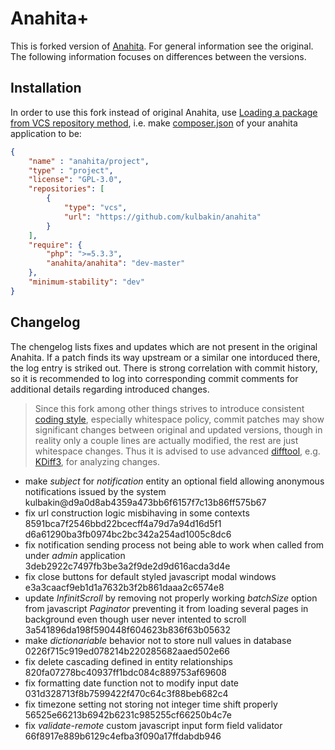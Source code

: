Anahita+
========

This is forked version of [Anahita](https://github.com/anahitasocial/anahita). For general information see the original.
The following information focuses on differences between the versions.

## Installation

In order to use this fork instead of original Anahita, use [Loading a package from VCS repository method](http://getcomposer.org/doc/05-repositories.md#vcs),
i.e. make [composer.json](https://github.com/anahitasocial/anahita-standard/blob/master/composer.json) of your anahita application to be:

```json
{
    "name" : "anahita/project",
    "type" : "project",
    "license": "GPL-3.0",
    "repositories": [
        {
            "type": "vcs",
            "url": "https://github.com/kulbakin/anahita"
        }
    ],
    "require": {
        "php": ">=5.3.3",
        "anahita/anahita": "dev-master"
    },
    "minimum-stability": "dev"
}
```

## Changelog

The chengelog lists fixes and updates which are not present in the original Anahita.
If a patch finds its way upstream or a similar one intorduced there, the log entry is
striked out. There is strong correlation with commit history, so it is recommended
to log into corresponding commit comments for additional details regarding introduced
changes.

> Since this fork among other things strives to introduce consistent
> [coding style](https://github.com/kulbakin/anahita/wiki/Coding-Standard),
> especially whitespace policy, commit patches may show significant changes between
> original and updated versions, though in reality only a couple lines are actually
> modified, the rest are just whitespace changes. Thus it is advised to use advanced
> [difftool](https://www.kernel.org/pub/software/scm/git/docs/git-difftool.html),
> e.g. [KDiff3](http://kdiff3.sourceforge.net/), for analyzing changes.

* make *subject* for *notification* entity an optional field allowing anonymous notifications
issued by the system kulbakin@d9a0d8ab4359a473bb6f6157f7c13b86ff575b67
* fix url construction logic misbihaving in some contexts
8591bca7f2546bbd22bcecff4a79d7a94d16d5f1 d6a61290ba3fb0974bc2bc342a254ad1005c8dc6
* fix notification sending process not being able to work when called from under *admin*
application 3deb2922c7497fb3be3a2f9de2d9d616acda3d4e
* fix close buttons for default styled javascript modal windows e3a3caacf9eb1d1a7632b3f2b861daaa2c6574e8
* update *InfinitScroll* by removing not properly working *batchSize* option from javascript *Paginator* preventing it from loading
several pages in background even though user never intented to scroll 3a541896da198f590448f604623b836f63b05632
* make *dictionariable* behavior not to store null values in database 0226f715c919ed078214b220285682aaed502e66
* fix delete cascading defined in entity relationships 820fa07278bc40937ff1bdc084c889753af69608
* fix formatting date function not to modify input date 031d328713f8b7599422f470c64c3f88beb682c4
* fix timezone setting not storing not integer time shift properly 56525e66213b6942b6231c985255cf66250b4c7e
* fix *validate-remote* custom javascript input form field validator 66f8917e889b6129c4efba3f090a17ffdabdb946
